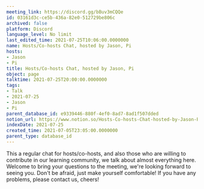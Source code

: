```yaml
---
meeting_link: https://discord.gg/bBuv3mCQQe
id: 03161d3c-ce5b-436a-82e0-512729be806c
archived: false
platform: Discord
language_level: No limit
last_edited_time: 2021-07-25T10:06:00.0000000
name: Hosts/Co-hosts Chat, hosted by Jason, Pi
hosts:
- Jason
- Pi
title: Hosts/Co-hosts Chat, hosted by Jason, Pi
object: page
talktime: 2021-07-25T20:00:00.0000000
tags:
- Talk
- 2021-07-25
- Jason
- Pi
parent_database_id: e9339446-880f-4ef0-8ad7-8ad1f507dded
notion_url: https://www.notion.so/Hosts-Co-hosts-Chat-hosted-by-Jason-Pi-03161d3cce5b436a82e0512729be806c
indexDate: 2021-07-25
created_time: 2021-07-05T23:05:00.0000000
parent_type: database_id
---
```







This a regular chat for hosts/co-hosts, and also those who are willing to contribute in our learning community, we talk about almost everything here. Welcome to bring your questions to the meeting, we're looking forward to seeing you. Don't be afraid, just make yourself comfortable!
If you have any problems, please contact us, cheers!




